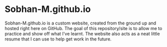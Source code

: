 # Sobhan-M.github.io
Sobhan-M.github.io is a custom website, created from the ground up and hosted right here on GitHub.
The goal of this repository/site is to allow me to practice and show off what I've learnt. The website also acts as a neat little resume that I can use to help get work in the future.
